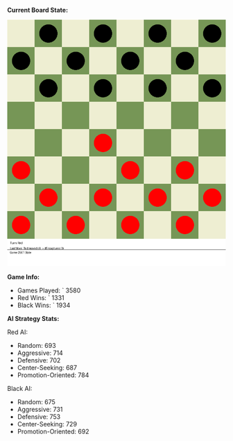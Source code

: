 
**Current Board State:**  
<!-- START_GIF -->
![Checkers Game](./checkers_game.gif)
<!-- END_GIF -->

**Game Info:**  
- Games Played: `<!-- GAMES_PLAYED --> 3580
- Red Wins: `<!-- RED_WINS --> 1331
- Black Wins: `<!-- BLACK_WINS --> 1934

<!-- AI_STATS -->
**AI Strategy Stats:**

Red AI:
- Random: 693
- Aggressive: 714
- Defensive: 702
- Center-Seeking: 687
- Promotion-Oriented: 784

Black AI:
- Random: 675
- Aggressive: 731
- Defensive: 753
- Center-Seeking: 729
- Promotion-Oriented: 692
